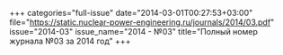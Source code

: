 +++
categories="full-issue"
date="2014-03-01T00:27:53+03:00"
file="https://static.nuclear-power-engineering.ru/journals/2014/03.pdf"
issue="2014-03"
issue_name="2014 - №03"
title="Полный номер журнала №03 за 2014 год"
+++